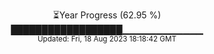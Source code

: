<p align="center">
⏳Year Progress (62.95 %) <br>
██████████████████▁▁▁▁▁▁▁▁▁▁▁▁ <br>
<sub>Updated: Fri, 18 Aug 2023 18:18:42 GMT</sub>
</p>

